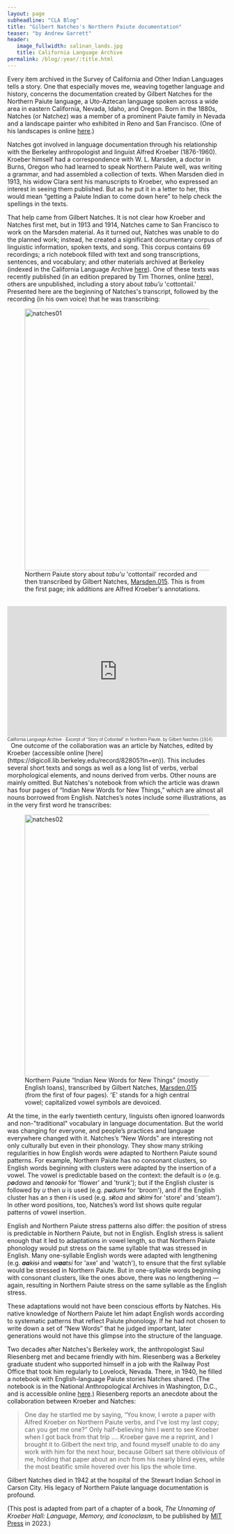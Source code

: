 ```yaml
---
layout: page
subheadline: "CLA Blog"
title: "Gilbert Natches's Northern Paiute documentation"
teaser: "by Andrew Garrett"
header:
   image_fullwidth: salinan_lands.jpg
   title: California Language Archive
permalink: /blog/:year/:title.html
---
```


Every item archived in the Survey of California and Other Indian Languages tells a story. One that especially moves me, weaving together language and history, concerns the documentation created by Gilbert Natches for the Northern Paiute language, a Uto-Aztecan language spoken across a wide area in eastern California, Nevada, Idaho, and Oregon. Born in the 1880s, Natches (or Natchez) was a member of a prominent Paiute family in Nevada and a landscape painter who exhibited in Reno and San Francisco. (One of his landscapes is online [here](https://www.onlinenevada.org/articles/gilbert-natches).)

Natches got involved in language documentation through his relationship with the Berkeley anthropologist and linguist Alfred Kroeber (1876-1960). Kroeber himself had a correspondence with W. L. Marsden, a doctor in Burns, Oregon who had learned to speak Northern Paiute well, was writing a grammar, and had assembled a collection of texts. When Marsden died in 1913, his widow Clara sent his manuscripts to Kroeber, who expressed an interest in seeing them published. But as he put it in a letter to her, this would mean “getting a Paiute Indian to come down here” to help check the spellings in the texts.

That help came from Gilbert Natches. It is not clear how Kroeber and Natches first met, but in 1913 and 1914, Natches came to San Francisco to work on the Marsden material. As it turned out, Natches was unable to do the planned work; instead, he created a significant documentary corpus of linguistic information, spoken texts, and song. This corpus contains 69 recordings; a rich notebook filled with text and song transcriptions, sentences, and vocabulary; and other materials archived at Berkeley (indexed in the California Language Archive [here](/list/?pplid=371=Alfred+L.+Kroeber)). One of these texts was recently published (in an edition prepared by Tim Thornes, online [here](https://scholarworks.boisestate.edu/english_facpubs/344/)), others are unpublished, including a story about *tabu’u* 'cottontail.' Presented here are the beginning of Natches's transcript, followed by the recording (in his own voice) that he was transcribing:

<div class="between_images">
   <figure>
<img src="{{ site.urlimg }}natches01.PNG" alt="natches01" width="600px"/>
      <figcaption class="caption">Northern Paiute story about <i>tabu'u</i> 'cottontail' recorded and then transcribed by Gilbert Natches, <a href="http://dx.doi.org/doi:10.7297/X2FJ2DRP">Marsden.015</a>. This is from the first page; ink additions are Alfred Kroeber's annotations.</figcaption>
   </figure>
</div>  
&nbsp;
<iframe aria-label="Excerpt of 'Story of Cottontail' in Northern Paiute, by Gilbert Natches (1914)" width="100%" height="300" scrolling="no" frameborder="no" allow="autoplay" src="https://w.soundcloud.com/player/?url=https%3A//api.soundcloud.com/tracks/1262903623&color=%23ff5500&auto_play=false&hide_related=false&show_comments=true&show_user=true&show_reposts=false&show_teaser=true&visual=true"></iframe><div style="font-size: 10px; color: #333333;line-break: anywhere;word-break: normal;overflow: hidden;white-space: nowrap;text-overflow: ellipsis; font-family: Interstate,Lucida Grande,Lucida Sans Unicode,Lucida Sans,Garuda,Verdana,Tahoma,sans-serif;font-weight: 100;"><a href="https://soundcloud.com/user-881486930" title="California Language Archive" target="_blank" style="color: #333333; text-decoration: none;">California Language Archive</a> · <a href="https://soundcloud.com/user-881486930/excerpt-of-story-of-cottontail-in-northern-paiute-by-gilbert-natches-1914" title="Excerpt of &quot;Story of Cottontail&quot; in Northern Paiute, by Gilbert Natches (1914)" target="_blank" style="color: #333333; text-decoration: none;">Excerpt of &quot;Story of Cottontail&quot; in Northern Paiute, by Gilbert Natches (1914)</a></div>  
&nbsp;  
One outcome of the collaboration was an article by Natches, edited by Kroeber (accessible online [here](https://digicoll.lib.berkeley.edu/record/82805?ln=en)). This includes several short texts and songs as well as a long list of verbs, verbal morphological elements, and nouns derived from verbs. Other nouns are mainly omitted. But Natches's notebook from which the article was drawn has four pages of “Indian New Words for New Things,” which are almost all nouns borrowed from English. Natches’s notes include some illustrations, as in the very first word he transcribes:

<div class="between_images">
   <figure>
<img src="{{ site.urlimg }}natches02.PNG" alt="natches02" width="600px"/>
<figcaption class="caption">Northern Paiute “Indian New Words for New Things” (mostly English loans), transcribed by Gilbert Natches, <a href="http://dx.doi.org/doi:10.7297/X2FJ2DRP">Marsden.015</a> (from the first of four pages). 'E' stands for a high central vowel; capitalized vowel symbols are devoiced.</figcaption>
   </figure>
</div>

At the time, in the early twentieth century, linguists often ignored loanwords and non-"traditional" vocabulary in language documentation. But the world was changing for everyone, and people’s practices and language everywhere changed with it. Natches’s “New Words” are interesting not only culturally but even in their phonology. They show many striking regularities in how English words were adapted to Northern Paiute sound patterns. For example, Northern Paiute has no consonant clusters, so English words beginning with clusters were adapted by the insertion of a vowel. The vowel is predictable based on the context: the default is *o* (e.g. *p**o**dawa* and *t**o**nookɨ*  for 'flower' and 'trunk'); but if the English cluster is followed by *u* then *u* is used (e.g. *p**u**dumɨ* for 'broom'), and if the English cluster has an *s* then *ɨ* is used (e.g. *s**ɨ**toa* and *s**ɨ**timɨ* for 'store' and 'steam'). In other word positions, too, Natches’s word list shows quite regular patterns of vowel insertion.

English and Northern Paiute stress patterns also differ: the position of stress is predictable in Northern Paiute, but not in English. English stress is salient enough that it led to adaptations in vowel length, so that Northern Paiute phonology would put stress on the same syllable that was stressed in English. Many one-syllable English words were adapted with lengthening (e.g. ***aa**kɨsɨ* and *w**aa**tsi* for 'axe' and 'watch'), to ensure that the first syllable would be stressed in Northern Paiute. But in one-syllable words beginning with consonant clusters, like the ones above, there was no lengthening — again, resulting in Northern Paiute stress on the same syllable as the English stress.

These adaptations would not have been conscious efforts by Natches. His native knowledge of Northern Paiute let him adapt English words according to systematic patterns that reflect Paiute phonology. If he had not chosen to write down a set of “New Words” that he judged important, later generations would not have this glimpse into the structure of the language.

Two decades after Natches's Berkeley work, the anthropologist Saul Riesenberg met and became friendly with him. Riesenberg was a Berkeley graduate student who supported himself in a job with the Railway Post Office that took him regularly to Lovelock, Nevada. There, in 1940, he filled a notebook with English-language Paiute stories Natches shared. (The notebook is in the National Anthropological Archives in Washington, D.C., and is accessible online [here](https://sova.si.edu/record/NAA.MS4878).) Riesenberg reports an anecdote about the collaboration between Kroeber and Natches: 

<blockquote>
One day he startled me by saying, “You know, I wrote a paper with Alfred Kroeber on Northern Paiute verbs, and I've lost my last copy; can you get me one?” Only half-believing him I went to see Kroeber when I got back from that trip …. Kroeber gave me a reprint, and I brought it to Gilbert the next trip, and found myself unable to do any work with him for the next hour, because Gilbert sat there oblivious of me, holding that paper about an inch from his nearly blind eyes, while the most beatific smile hovered over his lips the whole time.
</blockquote>

Gilbert Natches died in 1942 at the hospital of the Stewart Indian School in Carson City. His legacy of Northern Paiute language documentation is profound.

(This post is adapted from part of a chapter of a book, *The Unnaming of Kroeber Hall: Language, Memory, and Iconoclasm*, to be published by [MIT Press](https://mitpress.mit.edu/) in 2023.)
